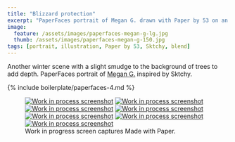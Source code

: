 ```yaml
---
title: "Blizzard protection"
excerpt: "PaperFaces portrait of Megan G. drawn with Paper by 53 on an iPad."
image: 
  feature: /assets/images/paperfaces-megan-g-lg.jpg
  thumb: /assets/images/paperfaces-megan-g-150.jpg
tags: [portrait, illustration, Paper by 53, Sktchy, blend]
---
```


Another winter scene with a slight smudge to the background of trees to add depth. PaperFaces portrait of [Megan G.](http://sktchy.com/ZRLqgC) inspired by Sktchy.

{% include boilerplate/paperfaces-4.md %}

<figure class="third">
  <a href="{{ site.url }}/assets/images/paperfaces-megan-g-process-1-lg.jpg"><img src="{{ site.url }}/assets/images/paperfaces-megan-g-process-1-600.jpg" alt="Work in process screenshot"></a>
  <a href="{{ site.url }}/assets/images/paperfaces-megan-g-process-2-lg.jpg"><img src="{{ site.url }}/assets/images/paperfaces-megan-g-process-2-600.jpg" alt="Work in process screenshot"></a>
  <a href="{{ site.url }}/assets/images/paperfaces-megan-g-process-3-lg.jpg"><img src="{{ site.url }}/assets/images/paperfaces-megan-g-process-3-600.jpg" alt="Work in process screenshot"></a>
  <a href="{{ site.url }}/assets/images/paperfaces-megan-g-process-4-lg.jpg"><img src="{{ site.url }}/assets/images/paperfaces-megan-g-process-4-600.jpg" alt="Work in process screenshot"></a>
  <a href="{{ site.url }}/assets/images/paperfaces-megan-g-process-5-lg.jpg"><img src="{{ site.url }}/assets/images/paperfaces-megan-g-process-5-600.jpg" alt="Work in process screenshot"></a>
  <a href="{{ site.url }}/assets/images/paperfaces-megan-g-process-6-lg.jpg"><img src="{{ site.url }}/assets/images/paperfaces-megan-g-process-6-600.jpg" alt="Work in process screenshot"></a>
  <a href="{{ site.url }}/assets/images/paperfaces-megan-g-process-7-lg.jpg"><img src="{{ site.url }}/assets/images/paperfaces-megan-g-process-7-600.jpg" alt="Work in process screenshot"></a>
  <figcaption>Work in progress screen captures Made with Paper.</figcaption>
</figure>

